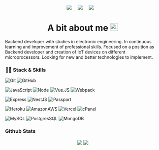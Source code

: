<p align='center'>
  <a href="https://linkedin.com/in/jmr-mejia/"><img src="https://img.shields.io/badge/linkedin-%230077B5.svg?&style=for-the-badge&logo=linkedin&logoColor=white" /></a>&nbsp;&nbsp;&nbsp;&nbsp;
  <a href="https://www.instagram.com/jmr_mejia_"><img src="https://img.shields.io/badge/instagram-%23E4405F.svg?&style=for-the-badge&logo=instagram&logoColor=white" /></a>&nbsp;&nbsp;&nbsp;&nbsp;
  <a href="https://platzi.com/p/JMR_mejia_/"><img src="https://img.shields.io/badge/Platzi-98CA3F.svg?&style=for-the-badge&logo=platzi&logoColor=white" /></a>&nbsp;&nbsp;&nbsp;&nbsp;
</p>

<h1 align="center">A bit about me
<img src="https://raw.githubusercontent.com/jcmexdev/jcmexdev/main/assets/hi.gif" width="25"></h1>
<p>Backend developer with studies in electronic engineering. In continuous learning and improvement of professional skills. Focused on a position as Backend developer and creation of IoT devices on different microprocessors. Looking for new and better technologies to implement.</p>

<h3>👨‍💻 Stack & Skills</h3>

![Git](https://img.shields.io/badge/_-Git-292e33?style=flat-square&logo=git&logoColor=fff)
![GitHub](https://img.shields.io/badge/_-GitHub-292e33?style=flat-square&logo=github)

![JavaScript](https://img.shields.io/badge/_-JavaScript-292e33?style=flat-square&logo=javascript&logoColor=fff)
![Node](https://img.shields.io/badge/_-Node.js-292e33?style=flat-square&logo=Node.js&logoColor=fff)
![Vue.JS](https://img.shields.io/badge/_-Vue.js-292e33?style=flat-square&logo=Vue.js&logoColor=fff)
![Webpack](https://img.shields.io/badge/_-Webpack-292e33?style=flat-square&logo=webpack&logoColor=white)

![Express](https://img.shields.io/badge/_-Express.js-292e33?style=flat-square&logo=Express&logoColor=fff)
![NestJS](https://img.shields.io/badge/_-NestJS-292e33?style=flat-square&logo=NestJS&logoColor=fff)
![Passport](https://img.shields.io/badge/_-Passport-292e33?style=flat-square&logo=Passport&logoColor=fff)

![Heroku](https://img.shields.io/badge/_-Heroku-292e33?style=flat-square&logo=heroku&logoColor=fff)
![AmazonAWS](https://img.shields.io/badge/_-AmazonAWS-292e33?style=flat-square&logo=AmazonAWS&logoColor=fff)
![Vercel](https://img.shields.io/badge/_-vercel-292e33?style=flat-square&logo=vercel&logoColor=fff)
![cPanel](https://img.shields.io/badge/_-cPanel-292e33?style=flat-square&logo=cPanel&logoColor=fff)

![MySQL](https://img.shields.io/badge/_-MySQL-292e33?style=flat-square&logo=MySQL&logoColor=fff)
![PostgresSQL](https://img.shields.io/badge/_-PostgresSQL-292e33?style=flat-square&logo=PostgresSQL&logoColor=fff)
![MongoDB](https://img.shields.io/badge/_-MongoDB-292e33?style=flat-square&logo=MongoDB&logoColor=fff)


<h3>Github Stats</h3>
<div align="center">
  <img align="center" src="https://github-readme-stats.vercel.app/api?username=JMR-Mejia&count_private=true&show_icons=true&line_height=27&theme=dracula">
  <img align="center" src="https://github-readme-stats.vercel.app/api/wakatime?username=@JMR_Mejia&layout=compact&theme=dracula">
</div>
<!--
Here are some ideas to get you started:

- 🔭 I’m currently working on ...
- 🌱 I’m currently learning ...
- 👯 I’m looking to collaborate on ...
- 🤔 I’m looking for help with ...
- 💬 Ask me about ...
- 📫 How to reach me: ...
- 😄 Pronouns: ...
- ⚡ Fun fact: ...
-->
